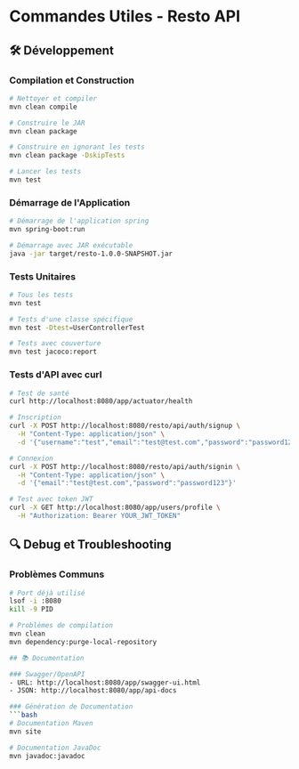 # Commandes Utiles - Resto API

## 🛠️ Développement

### Compilation et Construction
```bash
# Nettoyer et compiler
mvn clean compile

# Construire le JAR
mvn clean package

# Construire en ignorant les tests
mvn clean package -DskipTests

# Lancer les tests
mvn test
```

### Démarrage de l'Application
```bash
# Démarrage de l'application spring
mvn spring-boot:run 

# Démarrage avec JAR exécutable
java -jar target/resto-1.0.0-SNAPSHOT.jar
```

### Tests Unitaires
```bash
# Tous les tests
mvn test

# Tests d'une classe spécifique
mvn test -Dtest=UserControllerTest

# Tests avec couverture
mvn test jacoco:report
```

### Tests d'API avec curl
```bash
# Test de santé
curl http://localhost:8080/app/actuator/health

# Inscription
curl -X POST http://localhost:8080/resto/api/auth/signup \
  -H "Content-Type: application/json" \
  -d '{"username":"test","email":"test@test.com","password":"password123"}'

# Connexion
curl -X POST http://localhost:8080/resto/api/auth/signin \
  -H "Content-Type: application/json" \
  -d '{"email":"test@test.com","password":"password123"}'

# Test avec token JWT
curl -X GET http://localhost:8080/app/users/profile \
  -H "Authorization: Bearer YOUR_JWT_TOKEN"
```

## 🔍 Debug et Troubleshooting

### Problèmes Communs
```bash
# Port déjà utilisé
lsof -i :8080
kill -9 PID

# Problèmes de compilation
mvn clean
mvn dependency:purge-local-repository

## 📚 Documentation

### Swagger/OpenAPI
- URL: http://localhost:8080/app/swagger-ui.html
- JSON: http://localhost:8080/app/api-docs

### Génération de Documentation
```bash
# Documentation Maven
mvn site

# Documentation JavaDoc
mvn javadoc:javadoc
```